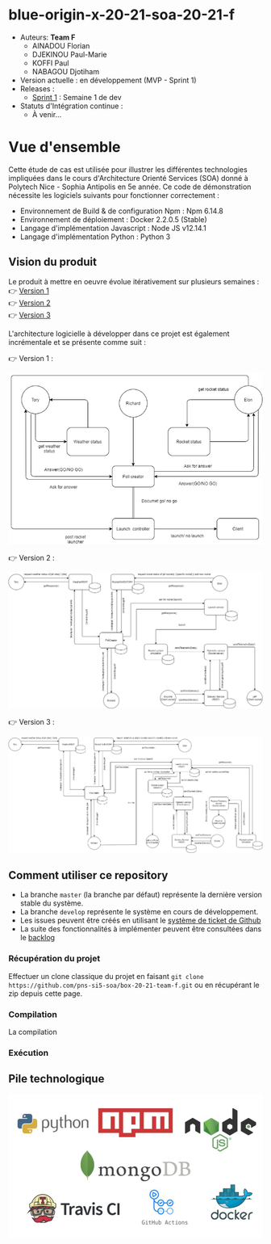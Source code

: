 # blue-origin-x-20-21-soa-20-21-f
* Auteurs: **Team F**
    * AINADOU Florian
    * DJEKINOU Paul-Marie
    * KOFFI Paul
    * NABAGOU Djotiham
* Version actuelle : en développement (MVP - Sprint 1)
* Releases :
    * [Sprint 1](https://github.com/pns-si5-soa/box-20-21-team-f/releases/tag/sprint1) : Semaine 1 de dev
* Statuts d'Intégration continue : 
    * À venir...
  
# Vue d'ensemble
 Cette étude de cas est utilisée pour illustrer les différentes technologies impliquées dans le cours d'Architecture Orienté Services (SOA) donné à Polytech Nice - Sophia Antipolis en 5e année. Ce code de démonstration nécessite les logiciels suivants pour fonctionner correctement :
 
   * Environnement de Build & de configuration Npm : Npm 6.14.8        
   * Environnement de déploiement : Docker 2.2.0.5 (Stable)
   * Langage d'implémentation Javascript : Node JS v12.14.1
   * Langage d'implémentation Python : Python 3
   
  ## Vision du produit
  Le produit à mettre en oeuvre évolue itérativement sur plusieurs semaines :   
   👉 [Version 1](./docs/scope_1.pdf)   
   👉 [Version 2](./docs/scope_2.pdf)   
   👉 [Version 3](./docs/scope_3.pdf) 
    
  L'architecture logicielle à développer dans ce projet est également incrémentale et se présente comme suit :
  
  👉 Version 1 :
  <p align="center">
      <img src="./docs/archi_scope_1.png"/>
  </p>
  
  👉 Version 2 :
    <p align="center">
        <img src="./docs/archi_scope_2.png"/>
    </p>
  
  👉 Version 3 :
    <p align="center">
        <img src="./docs/archi_scope_3.png"/>
    </p>
  
  ## Comment utiliser ce repository
  * La branche `master` (la branche par défaut) représente la dernière version stable du système.
  * La branche `develop` représente le système en cours de développement.
  * Les issues peuvent être créés en utilisant le [système de ticket de Github](https://github.com/pns-si5-soa/blue-origin-x-20-21-soa-20-21-f/issues)
  * La suite des fonctionnalités à implémenter peuvent être consultées dans le [backlog](https://github.com/pns-si5-soa/blue-origin-x-20-21-soa-20-21-f/milestone/2)
  
  ### Récupération du projet
  Effectuer un clone classique du projet en faisant ```git clone https://github.com/pns-si5-soa/box-20-21-team-f.git``` ou en récupérant le zip depuis cette page.
    
  ### Compilation
  La compilation 
  
  ### Exécution
  
  ## Pile technologique
  
  <p align="center">
    <img src="./docs/stack.jpg"/>
  </p>
